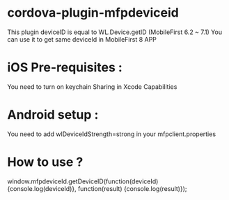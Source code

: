 # cordova-plugin-mfpdeviceid
This plugin deviceID is equal to WL.Device.getID (MobileFirst 6.2 ~ 7.1)
You can use it to get same deviceId in MobileFirst 8 APP

# iOS Pre-requisites :
You need to turn on keychain Sharing in Xcode Capabilities


# Android setup :
You need to add wlDeviceIdStrength=strong in your mfpclient.properties

# How to use ?
  window.mfpdeviceId.getDeviceID(function(deviceId) {console.log(deviceId)}, function(result) {console.log(result)});

